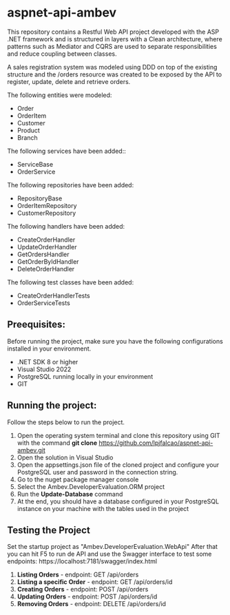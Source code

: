 # aspnet-api-ambev

This repository contains a Restful Web API project developed with the ASP .NET framework and is structured in layers with a Clean architecture, where patterns such as Mediator and CQRS are used to separate responsibilities and reduce coupling between classes.

A sales registration system was modeled using DDD on top of the existing structure and the /orders resource was created to be exposed by the API to register, update, delete and retrieve orders.

The following entities were modeled:
- Order
- OrderItem
- Customer
- Product
- Branch

The following services have been added::

- ServiceBase
- OrderService

The following repositories have been added:

- RepositoryBase
- OrderItemRepository
- CustomerRepository

The following handlers have been added:

  - CreateOrderHandler
  - UpdateOrderHandler
  - GetOrdersHandler
  - GetOrderByIdHandler
  - DeleteOrderHandler


The following test classes have been added:

- CreateOrderHandlerTests
- OrderServiceTests
  

## Preequisites:

Before running the project, make sure you have the following configurations installed in your environment.

+ .NET SDK 8 or higher
+ Visual Studio 2022
+ PostgreSQL running locally in your environment
+ GIT

## Running the project:

Follow the steps below to run the project.

1. Open the operating system terminal and clone this repository using GIT with the command **git clone** https://github.com/lpjfalcao/aspnet-api-ambev.git
2. Open the solution in Visual Studio
3. Open the appsettings.json file of the cloned project and configure your PostgreSQL user and password in the connection string.
4. Go to the nuget package manager console
5. Select the Ambev.DeveloperEvaluation.ORM project
6. Run the **Update-Database** command
7. At the end, you should have a database configured in your PostgreSQL instance on your machine with the tables used in the project

## Testing the Project

Set the startup project as "Ambev.DeveloperEvaluation.WebApi"
After that you can hit F5 to run de API and use the Swagger interface to test some endpoints: https://localhost:7181/swagger/index.html

1. **Listing Orders** - endpoint: GET /api/orders
2. **Listing a specific Order** - endpoint: GET /api/orders/id
3. **Creating Orders** - endpoint: POST /api/orders
4. **Updating Orders** - endpoint: POST /api/orders/id
5. **Removing Orders** - endpoint: DELETE /api/orders/id


